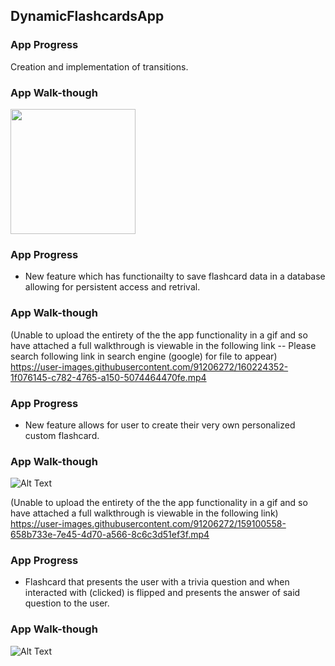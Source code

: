 ## DynamicFlashcardsApp

### App Progress
Creation and implementation of transitions.

### App Walk-though

<img src="https://media.giphy.com/media/M37rYBuTPAyXRzyT27/giphy.gif" width=200><br>


### App Progress

- New feature which has functionailty to save flashcard data in a database allowing for persistent access and retrival.

### App Walk-though

(Unable to upload the entirety of the the app functionality in a gif and so have attached a full walkthrough is viewable in the following link -- Please search following link in search engine (google) for file to appear)
https://user-images.githubusercontent.com/91206272/160224352-1f076145-c782-4765-a150-5074464470fe.mp4

### App Progress

- New feature allows for user to create their very own personalized custom flashcard.

### App Walk-though

![Alt Text](https://media.giphy.com/media/Wet60piHbHq4nL1cwd/giphy.gif)

(Unable to upload the entirety of the the app functionality in a gif and so have attached a full walkthrough is viewable in the following link)
https://user-images.githubusercontent.com/91206272/159100558-658b733e-7e45-4d70-a566-8c6c3d51ef3f.mp4


### App Progress
- Flashcard that presents the user with a trivia question and when interacted with (clicked) is flipped and presents the answer of said question to the user.

### App Walk-though
![Alt Text](https://media.giphy.com/media/TlCIFYGqO6RU2TALQG/giphy.gif)

